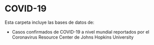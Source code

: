 # COVID-19

Esta carpeta incluye las bases de datos de:
- Casos confirmados de COVID-19 a nivel mundial reportados por el Coronavirus Resource Center de Johns Hopkins University
